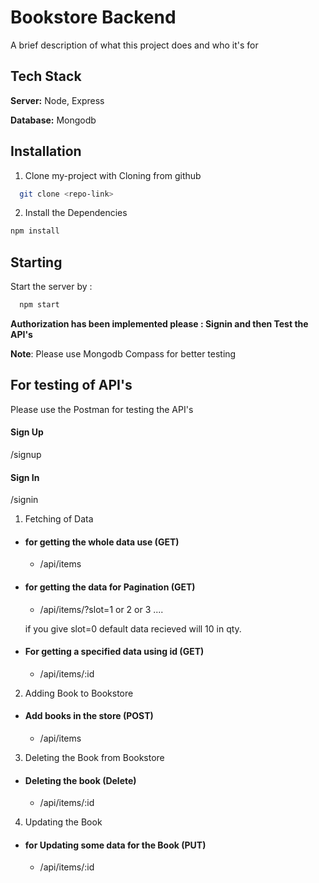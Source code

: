 
# Bookstore Backend

A brief description of what this project does and who it's for

## Tech Stack

**Server:** Node, Express

**Database:** Mongodb


## Installation

1. Clone my-project with Cloning from github

```bash
  git clone <repo-link>
```
2. Install the Dependencies

```bash
npm install
```

## Starting
Start the server by :

```bash
  npm start
```

**Authorization has been implemented please : Signin and then Test the API's**

**Note**: Please use Mongodb Compass for better testing

## For testing of API's
Please use the  Postman for testing the API's

#### Sign Up
  /signup

#### Sign In 
  /signin



1. Fetching of Data

  - #### for getting the whole data use (GET)
    - /api/items

  - #### for getting the data for Pagination (GET)
    - /api/items/?slot=1 or 2 or 3 ....

    if you give slot=0 default data recieved will 10 in qty.

  - #### For getting a specified data using id (GET)
    - /api/items/:id 

2. Adding Book to Bookstore

  - #### Add books in the store (POST) 
    - /api/items

3. Deleting the Book from Bookstore
  - #### Deleting the book (Delete)
    - /api/items/:id

4. Updating the Book
  - #### for Updating some data for the Book (PUT)
    - /api/items/:id

